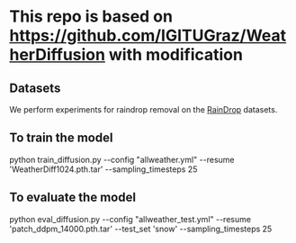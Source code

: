 # This repo is based on https://github.com/IGITUGraz/WeatherDiffusion with modification 


## Datasets

We perform experiments for raindrop removal on
the [RainDrop](https://github.com/rui1996/DeRaindrop) datasets. 

## To train the model

python train_diffusion.py --config "allweather.yml" --resume 'WeatherDiff1024.pth.tar' --sampling_timesteps 25

## To evaluate the model 

python eval_diffusion.py --config "allweather_test.yml" --resume 'patch_ddpm_14000.pth.tar' --test_set 'snow' --sampling_timesteps 25


